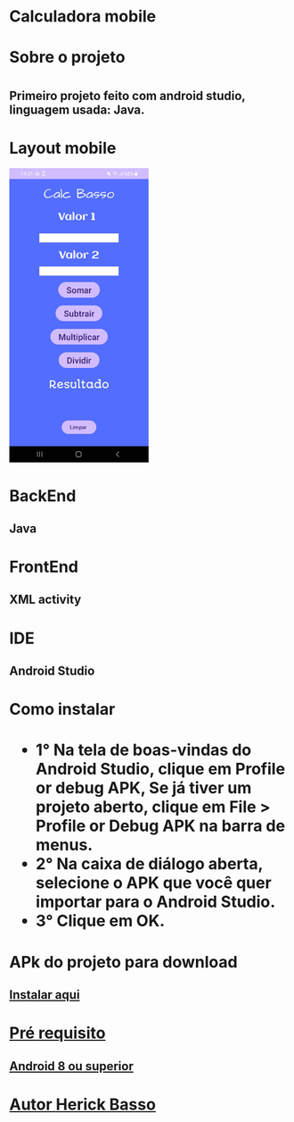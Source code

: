 <h1> Calculadora mobile  </h1>
  
<h1> Sobre o projeto <h1/>
<h2> Primeiro projeto feito com android studio, linguagem usada: Java. </h2>
  
<h1> Layout mobile </h1>
<img src="./tela 1.jpg" width="250px" heigth="150px"alt="calculadora"/> 
  
<h1> BackEnd </h1>
<h2> Java </h2>

<h1> FrontEnd </h1>
<h2> XML activity </h2>

<h1> IDE </h1>
<h2> Android Studio </h2>

<h1> Como instalar <h1/>
  
 - 1° Na tela de boas-vindas do Android Studio, clique em Profile or debug APK, Se já tiver um projeto aberto, clique em File > Profile or Debug APK na barra de menus.<br>
 - 2° Na caixa de diálogo aberta, selecione o APK que você quer importar para o Android Studio. <br>
 - 3° Clique em OK.

<h1> APk do projeto para download </h1>
<h2> <a href="https://drive.google.com/file/d/1wb_2EiEoNcLxHgqhhXNyZAg-iE0cB7s4/view?usp=drive_link"> Instalar aqui </h2>

<h1> Pré requisito </h1>
<h2> Android 8 ou superior </h2>

<h1> Autor <a href="https://github.com/HerickBasso"> Herick Basso </a> </h1>
